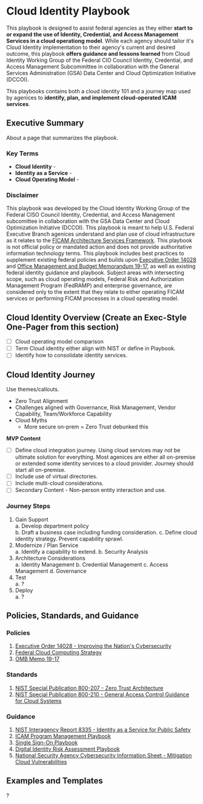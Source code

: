 # Cloud Identity Playbook

This playbook is designed to assist federal agencies as they either **start to or expand the use of Identity, Credential, and Access Management Services in a cloud operationg model**. While each agency should tailor it's Cloud Identity implementation to their agency's current and desired outcome, this playbook **offers guidance and lessons learned** from Cloud Identity Working Group of the Federal CIO Council Identity, Credential, and Access Management Subcommittee in collaboration with the General Services Administration (GSA) Data Center and Cloud Optimization Initiative (DCCOI).

This playbooks contains both a cloud identity 101 and a journey map used by agenices to **identify, plan, and implement cloud-operated ICAM services**.

## Executive Summary
About a page that summarizes the playbook.

### Key Terms
- **Cloud Identity** - 
- **Identity as a Service** - 
- **Cloud Operating Model** -

### Disclaimer
This playbook was developed by the Cloud Identity Working Group of the Federal CISO Council Identity, Credential, and Access Management subcomittee in collaboration with the GSA Data Center and Cloud Optimization Initiative (DCCOI). This playbook is meant to help U.S. Federal Executive Branch agenices understand and plan use of cloud infrastructure as it relates to the [FICAM Architecture Services Framework](https://playbooks.idmanagement.gov/arch/services/). This playbook is not official policy or mandated action and does not provide authoritative information technology terms. This playbook includes best practices to supplement existing federal policies and builds upon [Executive Order 14028](https://www.federalregister.gov/documents/2021/05/17/2021-10460/improving-the-nations-cybersecurity) and [Office Management and Budget Memorandum 19-17](https://www.bing.com/search?q=omb+memo+19-17&cvid=d6a3d59cfc214bc383193a26f643e239&aqs=edge.0.69i59j0.1774j0j4&FORM=ANAB01&PC=U531), as well as existing federal identity guidance and playbook. Subject areas with intersecting scope, such as cloud operating models, Federal Risk and Authorization Management Program (FedRAMP) and enterprise governance, are considered only to the extent that they relate to either operating FICAM services or performing FICAM processes in a cloud operating model.

## Cloud Identity Overview (Create an Exec-Style One-Pager from this section)
- [ ] Cloud operating model comparison
- [ ] Term Cloud identity either align with NIST or define in Playbook.
- [ ] Identify how to consolidate identity services.

## Cloud Identity Journey
Use themes/callouts.  
  - Zero Trust Alignment
  - Challenges aligned with Governance, Risk Management, Vendor Capability, Team/Workforce Capability
  - Cloud Myths
     - More secure on-prem = Zero Trust debunked this

**MVP Content**
- [ ] Define cloud integration journey. Using cloud services may not be ultimate solution for everything. Most agenices are either all on-premise or extended some identity services to a cloud provider. Journey should start all on-premise.
- [ ] Include use of virtual directories.
- [ ] Include multi-cloud considerations.
- [ ] Secondary Content - Non-person entity interaction and use.

### Journey Steps
1. Gain Support  
  a. Develop department policy  
  b. Draft a business case including funding consideration.
  c. Define cloud identity strategy. Prevent capability sprawl.
2. Modernize / Plan Service  
  a. Identify a capability to extend.
  b. Security Analysis
3. Architecture Considerations  
  a. Identity Management
  b. Credential Management
  c. Access Management
  d. Governance
4. Test  
  a. ?
5. Deploy  
  a. ?

## Policies, Standards, and Guidance
### Policies
1. [Executive Order 14028 - Improving the Nation's Cybersecurity](https://www.federalregister.gov/documents/2021/05/17/2021-10460/improving-the-nations-cybersecurity)
2. [Federal Cloud Computing Strategy](https://cloud.cio.gov/)
3. [OMB Memo 19-17](https://www.whitehouse.gov/wp-content/uploads/2019/05/M-19-17.pdf)

### Standards
1. [NIST Special Publication 800-207 - Zero Trust Architecture](https://csrc.nist.gov/publications/detail/sp/800-207/final)
2. [NIST Special Publication 800-210 - General Access Control Guidance for Cloud Systems](https://csrc.nist.gov/publications/detail/sp/800-210/final)

### Guidance
1. [NIST Interagency Report 8335 - Identity as a Service for Public Safety](https://csrc.nist.gov/publications/detail/sp/800-210/final)
2. [ICAM Program Management Playbook](https://playbooks.idmanagement.gov/pm/)
3. [Single Sign-On Playbook](https://playbooks.idmanagement.gov/docs/playbook-sso.pdf)
4. [Digital Identity Risk Assessment Playbook](https://playbooks.idmanagement.gov/docs/playbook-dira.pdf)
5. [National Security Agency Cybersecurity Information Sheet - Mitigation Cloud Vulnerabilities](https://media.defense.gov/2020/Jan/22/2002237484/-1/-1/0/CSI-MITIGATING-CLOUD-VULNERABILITIES_20200121.PDF)

## Examples and Templates
?

